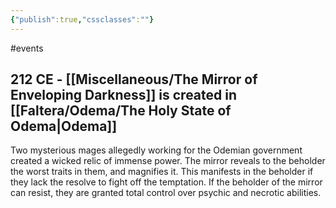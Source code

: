 ```yaml
---
{"publish":true,"cssclasses":""}
---
```


#events
## 212 CE - [[Miscellaneous/The Mirror of Enveloping Darkness]] is created in [[Faltera/Odema/The Holy State of Odema\|Odema]]
Two mysterious mages allegedly working for the Odemian government created a wicked relic of immense power. The mirror reveals to the beholder the worst traits in them, and magnifies it. This manifests in the beholder if they lack the resolve to fight off the temptation. If the beholder of the mirror can resist, they are granted total control over psychic and necrotic abilities.